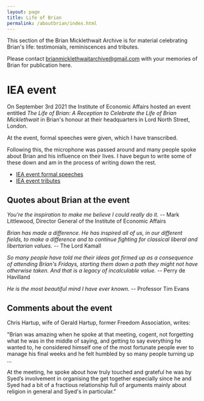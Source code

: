 ```yaml
---
layout: page
title: Life of Brian
permalink: /aboutbrian/index.html
---
```


This section of the Brian Micklethwait Archive is for material celebrating Brian's life: testimonials, reminiscences and tributes.

Please contact [brianmicklethwaitarchive@gmail.com](mailto:brianmicklethwaitarchive@gmail.com) with your memories of Brian for publication here.

# IEA event

On September 3rd 2021 the Institute of Economic Affairs hosted an event entitled _The Life of Brian: A Reception to Celebrate the Life of Brian Micklethwait_
in Brian's honour at their headquarters in Lord North Street, London.

At the event, formal speeches were given, which I have transcribed.

Following this, the microphone was passed around and many people spoke about Brian and his influence on their lives. I have begun to write some of these down
and am in the process of writing down the rest.

 * [IEA event formal speeches](iea_speeches.html)
 * [IEA event tributes](iea_tributes.html)


## Quotes about Brian at the event

_You’re the inspiration to make me believe I could really do it._ -- Mark Littlewood, Director General of the Institute of Economic Affairs

_Brian has made a difference. He has inspired all of us, in our different fields, to make a difference and to continue fighting for classical liberal and libertarian values._ -- The Lord Kamall

_So many people have told me their ideas got firmed up as a consequence of attending Brian's Fridays, starting them down a path they might not have otherwise taken. And that is a legacy of incalculable value._ -- Perry de Havilland

_He is the most beautiful mind I have ever known._ -- Professor Tim Evans


## Comments about the event

Chris Hartup, wife of Gerald Hartup, former Freedom Association, writes:

"Brian was amazing when he spoke at that meeting, cogent, not forgetting what he was in the middle of saying, and getting to say everything he wanted to, he considered himself one of the most fortunate people ever to manage his final weeks and he felt humbled by so many people turning up ...

At the meeting, he spoke about how truly touched and grateful he was by Syed’s involvement in organising the get together especially since he and Syed had a bit of a fractious relationship full of arguments mainly about religion in general and Syed's in particular."
